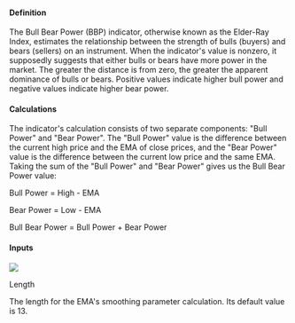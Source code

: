 #### Definition

The Bull Bear Power (BBP) indicator, otherwise known as the Elder-Ray Index, estimates the relationship between the strength of bulls (buyers) and bears (sellers) on an instrument. When the indicator's value is nonzero, it supposedly suggests that either bulls or bears have more power in the market. The greater the distance is from zero, the greater the apparent dominance of bulls or bears. Positive values indicate higher bull power and negative values indicate higher bear power.

#### Calculations

The indicator's calculation consists of two separate components: "Bull Power" and "Bear Power". The "Bull Power" value is the difference between the current high price and the EMA of close prices, and the "Bear Power" value is the difference between the current low price and the same EMA. Taking the sum of the "Bull Power" and "Bear Power" gives us the Bull Bear Power value:

Bull Power = High - EMA

Bear Power = Low - EMA

Bull Bear Power = Bull Power + Bear Power

#### Inputs

![](https://s3.amazonaws.com/cdn.freshdesk.com/data/helpdesk/attachments/production/43454205622/original/glSJH204RmhyyZ1VM8fpVyv43sg8kCnq8Q.png?1701961534)

Length

The length for the EMA's smoothing parameter calculation. Its default value is 13.